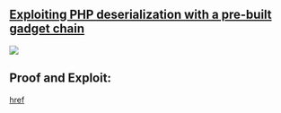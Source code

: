 ## [Exploiting PHP deserialization with a pre-built gadget chain](https://portswigger.net/web-security/deserialization/exploiting/lab-deserialization-exploiting-php-deserialization-with-a-pre-built-gadget-chain)

![](https://github.com/nu11secur1ty/PortSwigger-Web-Security-Academy/blob/main/Insecure-Deserialization/Exploiting-PHP-deserialization-with-a-pre-built-gadget-chain/Docs/Screenshot%202022-06-03%20094201.png)

## Proof and Exploit:
[href](https://streamable.com/8rzapm)
